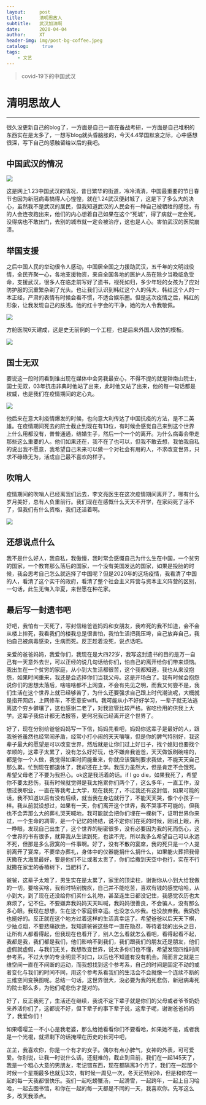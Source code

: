 ```yaml
---
layout:     post
title:      清明思故人
subtitle:   武汉加油啊
date:       2020-04-04
author:     XT
header-img: img/post-bg-coffee.jpeg
catalog: 	 true
tags:
    - 文艺
---
```



>covid-19下的中国武汉

# 清明思故人

------

很久没更新自己的blog了，一方面是自己一直在备战考研，一方面是自己堆积的东西实在是太多了，一想写blog就头昏脑胀的，今天4.4举国默哀之际，心中感想很深，写下自己的感触留给以后的我吧。

## 中国武汉的情况

![](/Users/wzx/Documents/GitHub/xineting.github.io/pic/1-23wuhanjiedao.jpg)

 这是网上1.23中国武汉的情况，昔日繁华的街道，冷冷清清，中国最重要的节日春节也因为新冠病毒搞得人心惶惶，就在1.24武汉便封城了，这是下了多么大的决心，虽然我不是武汉的居民，但我知道武汉的人民会有一种自己被牺牲的感觉，有的人会连夜跑出来，他们的内心想着自己如果在这个“死城”，得了病就一定会死，没得病也不敢出门，去别的城市就一定会被治疗，这也是人心。害怕武汉的医院崩溃。



## 举国支援  

之后中国人民的举动很令人感动，中国居全国之力援助武汉，五千年的文明战役情，全民齐聚一心，各地支援物资，来自全国各地的医护人员在除夕当晚临危受命，支援武汉，很多人在临走前写好了遗书，视死如归，多少年轻的女孩为了应对防护服的沉重繁杂剃了光头。也让我们认识到韩红这个人的伟大，韩红这个人的一本正经，严肃的表情有时候会看不惯，不适合娱乐圈。但是这次疫情之后，韩红的形象，让我发现自己的肤浅。他的红十字会的干净，她的为人令我敬佩。

![](/Users/wzx/Documents/GitHub/xineting.github.io/pic/hanhong.jpg)

方舱医院6天建成，这是史无前例的一个工程，也是后来外国人效仿的模板。

![](/Users/wzx/Documents/GitHub/xineting.github.io/pic/fangcangyiyuan.jpg)



## 国士无双

要说这一段时间看到谁出现在媒体中会另我最安心，不得不提的就是钟南山院士，国士无双，03年抗击非典时他站了出来，此时他又站了出来，他的每一句话都是权威，也是我们在疫情期间的定心丸。

![](/Users/wzx/Documents/GitHub/xineting.github.io/pic/zhongnnashan.jpg)

他后来在意大利疫情爆发的时候，也向意大利传达了中国抗疫的方法，是不二英雄。在疫情期间死去的院士截止到现在有13位，有时候会感觉自己来到这个世界上什么用都没有，普普通通，结婚生子，然后一个一个的离开。为什么病毒会带走那些这么重要的人。他们如果还在，我不在了也可以，但我不敢去想，我怕我自私的说出我不愿意，我希望自己未来可以做一个对社会有用的人，不求改变世界，只求不碌碌无为，活成自己最不喜欢的样子。



## 吹哨人

疫情期间的吹哨人已经离我们远去，李文亮医生在这次疫情期间离开了，哪有什么岁月美好，总有人负重前行。我们现在在感慨什么天天不开学，在家闷死了活不了，但我们有什么资格，我们还活着啊。

![](/Users/wzx/Documents/GitHub/xineting.github.io/pic/liwenlaing.jpg)

## 还想说点什么

我不是什么好人，我自私，我傲慢，我时常会感慨自己为什么生在中国，一个贫穷的国家，一个教育那么落后的国家，一个没有美国发达的国家，如果是投胎的时候，我会思考自己怎么就选择了中国呢？但是2020年的这场疫情，我看清了中国的人，看清了这个实干的政府，看清了整个社会主义阵营与资本主义阵营的区别，一句话，此生无悔入华夏，来世愿在种花家。



## 最后写一封遗书吧



好吧，我怕有一天死了，写封信给爸爸妈妈和女朋友，我咋死的我不知道，会不会从楼上摔死，我看我们的楼我总是很害怕，我怕生活把我压垮，自己放弃自己，我怕自己被病毒感染，生病而死。反正趁着没死，说点话吧。

亲爱的爸爸妈妈，我爱你们，我现在是大四22岁，我写这封遗书的目的是万一自己有一天意外去世，可以正经的说几句话给你们，怕自己的离开给你们带来烦恼。我出生在一个贫穷的家庭，从小到大生活都很苦，这个我都知道，我也从来没抱怨，如果时间重来，我还是会选择你们当我父母。这是开场白了。我有时候会抱怨说你们的思想太落后，啥啥啥都不上网查，不会有先见之明，而我又何尝不是，我们生活在这个世界上就已经够苦了，为什么还要强求自己跟上时代潮流呢，大概就是指开网店，上网修车，不愿意安wifi。我可能从小不好好学习，一辈子就无法逃离这个穷乡僻壤了，这也感谢二老了，对我监管比较严格。省吃俭用的供我上大学。这辈子我估计都无法报答，更何况我已经离开这个世界了。

好了，现在分别给爸爸妈妈写一下信，妈妈先看吧，妈妈你这辈子是最好的人，跟我爸爸虽然也经常闹矛盾，经常小打小闹的天天嚷嚷，但是你的脾气特别好，我这辈子最大的愿望是可以改变世界，然后就是让你们过上好日子，找个媳妇也要找个孝顺的，这辈子太累了，没有怎么好好玩，也不嫌弃我爸爸，天天做饭刷碗啥的，都是你一个人做，我觉得如果时间能重来，你就应该强制要求我做，不能天天自己那么累。忙到现在都退休了，我却还在上学。我压力虽然大，但是肯定不会饿死。希望父母老了不要为我担心。ok这是我活着的话。if I go die，如果我死了，希望你不要太悲伤，我有时候就觉得是我太拖累你们两个了，这么多年，一直工作，没想过换职业，一直在等我考上大学，现在我死了，不过我还有这封信，如果可能的话，我不知道以后有没有后续，就当我在身边就行了，不能天天哭，像个小孩子一样。我从前就设想过，如果有一天，你们离开这个世界，我不哭事不可能的，但我也不会弄那么大的葬礼哭天喊地，我可能就会把你们埋在一棵树下，证明世界你来过，一个生命的凋零，是一个记忆的终结，说不定你们在死的时候，刚闭上眼，再一睁眼，发现自己出生了，这个世界的秘密很多，没有必要因为我的死而伤心，这个世界的书有很多，就算我从生读到死，也读不完，所以我多么希望自己可以永远不死，但那是多么寂寞的一件事啊。好了，没有不散的宴席，我的死只是一个人提前离开了宴席，不要举办葬礼，身体中的仪器能捐什么捐什么，如果能火葬把我骨灰撒在大海里最好，要是他们不让或者太贵了，你们给撒到天空中也行，实在不行就撒在家里的香椿树下，当肥料了。

爸爸，这辈子太难了，男生实在是太累了，家里的顶梁柱，谢谢你从小到大给我做的一切。要啥买啥，我有时特别愧疚，自己并不能吃苦，喜欢有钱的感觉哈哈，从小到大，到了现在还没给你们买什么礼物，甚至连生日都没记住，我感觉农历也太麻烦了，记不住。不要嫌弃我妈妈天天叫喊，我妈妈很善良，不会骗人，没有那么多心眼。我现在想想，生在这个家庭很幸运。也没怎么吵我。也没放弃我。我奶奶也挺好的。反正就在这个地方过着这样的生活真幸运了。希望爸爸以后天天下棋，少抽点烟，不要悲痛欲绝，我知道爸爸这些年一直在隐忍，等待着我的出头之日，让所有人都看得起，但我现在也看开了，别人怎么看就怎么看吧，看得起看不起，我都是我，我们都是我们，他们影响不到我们，我们跟我们的朋友还是朋友，他们虚假就虚假，与我们无关，我想改变世界，说太多你们也不懂，希望发现四维时间参考系，不过大学的专业明显不对口，以后也不知道有没有机会。简而言之就是三维空间一直在不间断的运动，而我想找到这个参考系，自己的时间是固定不动的或者变化与我们的时间不同，用这个参考系看我们的生活会不会就像一个连续不断的三维空间变换图呢。总结一句话，这世界很大，没必要为我的死悲伤，新冠病毒死的院士那么多，为他们呢悲伤才是对的。

好了，反正我死了，生活还在继续，我说不定下辈子就是你们的父母或者爷爷奶奶来养活你们了，这都说不好，但下辈子的事下辈子说，这辈子呢，谢谢爸爸妈妈了，我爱你们！

如果嘤嘤芷一不小心是我老婆，那么给她看看你们不要看哈，如果她不是，或者我是一个光棍，就把剩下的话掩埋在历史的长河中吧，

芷芷，我喜欢你，你是一个有才的女子。偶尔有点小脾气，女神的外表，可可爱爱。你别说，让我一时说什么话，还挺难的，截止到目前，我们在一起145天了，我是一个粗心大意的男朋友，老记错东西，现在都隔离3个月了，我们在一起那个时候一个星期最多也就见3次，有时候一周见一次，冬天还特别冷，但是和你在一起的每一天我都很快乐。我们一起吃螃蟹汤，一起滑雪，一起跨年，一起上自习哈哈，一起去图书馆，和你在一起的每一天都是不同的一天，我喜欢你。先写这么多，改天我添点。